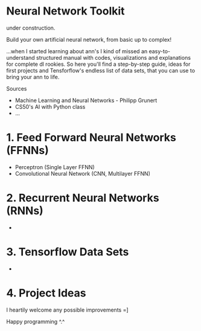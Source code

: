 # Neural Network Toolkit

under construction.




Build your own artificial neural network, from basic up to complex!

...when I started learning about ann's I kind of missed an easy-to-understand structured manual with codes, visualizations and explanations for complete dl rookies. 
So here you'll find a step-by-step guide, ideas for first projects and Tensforflow's endless list of data sets, that you can use to bring your ann to life.

Sources
- Machine Learning and Neural Networks - Philipp Grunert
- CS50's AI with Python class
- ...


# 1. Feed Forward Neural Networks (FFNNs)

- Perceptron (Single Layer FFNN)
- Convolutional Neural Network (CNN, Multilayer FFNN)

# 2. Recurrent Neural Networks (RNNs)

-

# 3. Tensorflow Data Sets
-

# 4. Project Ideas


I heartily welcome any possible improvements =] 


Happy programming ^.^
